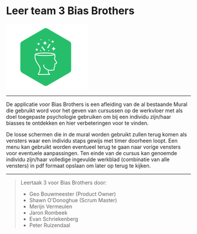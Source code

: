 # Leer team 3 Bias Brothers

![](Images/BiasBrothers.png)

---

De applicatie voor Bias Brothers is een afleiding van de al bestaande Mural die gebruikt word voor het geven van cursussen op de werkvloer met als doel toegepaste psychologie gebruiken om bij een individu zijn/haar biasses te ontdekken en hier verbeteringen voor te vinden.

De losse schermen die in de mural worden gebruikt zullen terug komen als vensters waar een individu staps gewijs met timer doorheen loopt. Een menu kan gebruikt worden eventueel terug te gaan naar vorige vensters voor eventuele aanpassingen. Ten einde van de cursus kan genoemde individu zijn/haar volledige ingevulde werkblad (combinatie van alle vensters) in pdf formaat opslaan om later op terug te kijken.

---

>Leertaak 3 voor Bias Brothers door:
>- Geo Bouwmeester (Product Owner)
>- Shawn O'Donoghue (Scrum Master)
>- Merijn Vermeulen  
>- Jaron Rombeek
>- Evan Schriekenberg
>- Peter Ruizendaal
